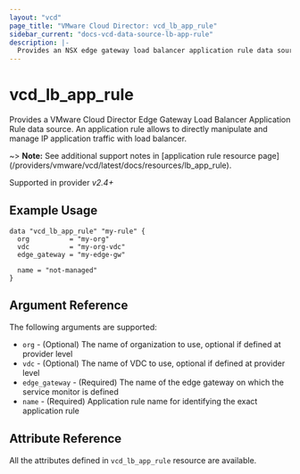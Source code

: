 ```yaml
---
layout: "vcd"
page_title: "VMware Cloud Director: vcd_lb_app_rule"
sidebar_current: "docs-vcd-data-source-lb-app-rule"
description: |-
  Provides an NSX edge gateway load balancer application rule data source.
---
```


# vcd\_lb\_app\_rule

Provides a VMware Cloud Director Edge Gateway Load Balancer Application Rule data source. An application
rule allows to directly manipulate and manage IP application traffic with load balancer.

~> **Note:** See additional support notes in [application rule resource page]
(/providers/vmware/vcd/latest/docs/resources/lb_app_rule).

Supported in provider *v2.4+*

## Example Usage

```hcl
data "vcd_lb_app_rule" "my-rule" {
  org          = "my-org"
  vdc          = "my-org-vdc"
  edge_gateway = "my-edge-gw"

  name = "not-managed"
}
```

## Argument Reference

The following arguments are supported:

* `org` - (Optional) The name of organization to use, optional if defined at provider level
* `vdc` - (Optional) The name of VDC to use, optional if defined at provider level
* `edge_gateway` - (Required) The name of the edge gateway on which the service monitor is defined
* `name` - (Required) Application rule name for identifying the exact application rule

## Attribute Reference

All the attributes defined in `vcd_lb_app_rule` resource are available.
